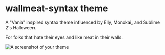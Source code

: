 # wallmeat-syntax theme

A "Vania" inspired syntax theme influenced by Elly, Monokai, and  Sublime 2's Halloween.

For folks that hate their eyes and like meat in their walls.

![A screenshot of your theme](https://f.cloud.github.com/assets/69169/2289498/4c3cb0ec-a009-11e3-8dbd-077ee11741e5.gif)
